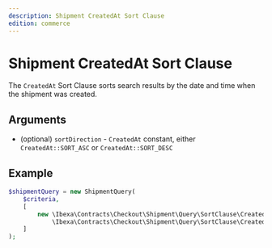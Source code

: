 ```yaml
---
description: Shipment CreatedAt Sort Clause
edition: commerce
---
```


# Shipment CreatedAt Sort Clause

The `CreatedAt` Sort Clause sorts search results by the date and time when the shipment was created.

## Arguments

- (optional) `sortDirection` - `CreatedAt` constant, either `CreatedAt::SORT_ASC` or `CreatedAt::SORT_DESC`

## Example

``` php
$shipmentQuery = new ShipmentQuery(
    $criteria,
    [
        new \Ibexa\Contracts\Checkout\Shipment\Query\SortClause\CreatedAt(
            \Ibexa\Contracts\Checkout\Shipment\Query\SortClause\CreatedAt::SORT_ASC)
    ]
);
```
